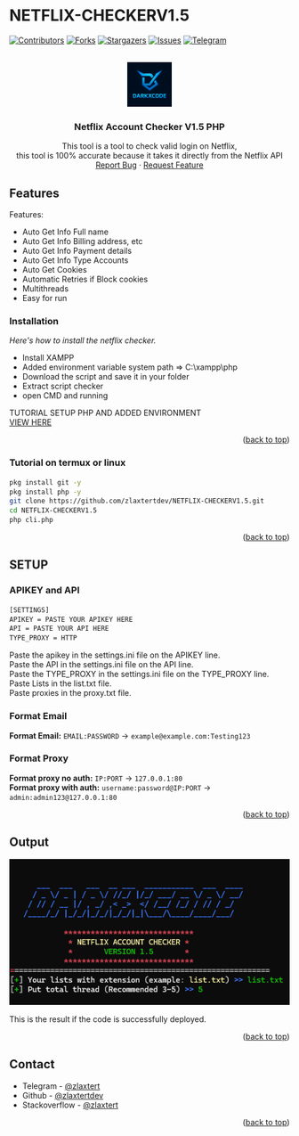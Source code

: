 <a id="readme-top"></a>
# NETFLIX-CHECKERV1.5

[![Contributors][contributors-shield]][contributors-url]
[![Forks][forks-shield]][forks-url]
[![Stargazers][stars-shield]][stars-url]
[![Issues][issues-shield]][issues-url]
[![Telegram][telegram-shield]][telegram-url]

<!-- PROJECT LOGO -->
<br />
<div align="center">
  <a href="https://t.me/zlaxtert">
    <img src="img/darkxcode.PNG" alt="Logo" width="80" height="80">
  </a>

  <h3 align="center">Netflix Account Checker V1.5 PHP</h3>

  <p align="center">
    This tool is a tool to check valid login on Netflix, <br />
    this tool is 100% accurate because it takes it directly from the Netflix API
    <br />
    <a href="https://t.me/zlaxtert">Report Bug</a>
    &middot;
    <a href="https://t.me/zlaxtert">Request Feature</a>
  </p>
</div>


## Features

Features:
* Auto Get Info Full name
* Auto Get Info Billing address, etc
* Auto Get Info Payment details
* Auto Get Info Type Accounts
* Auto Get Cookies
* Automatic Retries if Block cookies
* Multithreads
* Easy for run
<!-- GETTING STARTED -->

### Installation

_Here's how to install the netflix checker._

* Install XAMPP
* Added environment variable system path => C:\xampp\php
* Download the script and save it in your folder
* Extract script checker
* open CMD and running

TUTORIAL SETUP PHP AND ADDED ENVIRONMENT<br />
[VIEW HERE](https://fellowtuts.com/php/run-php-from-command-line-in-windows-and-xampp/)

<p align="right">(<a href="#readme-top">back to top</a>)</p>

### Tutorial on termux or linux
   ```sh
   pkg install git -y
   pkg install php -y
   git clone https://github.com/zlaxtertdev/NETFLIX-CHECKERV1.5.git
   cd NETFLIX-CHECKERV1.5
   php cli.php
   ```
<p align="right">(<a href="#readme-top">back to top</a>)</p>

## SETUP
### APIKEY and API
   ```sh
   [SETTINGS]
   APIKEY = PASTE YOUR APIKEY HERE
   API = PASTE YOUR API HERE
   TYPE_PROXY = HTTP
   ```
<p>
  Paste the apikey in the settings.ini file on the APIKEY line. <br />
  Paste the API in the settings.ini file on the API line. <br />
  Paste the TYPE_PROXY in the settings.ini file on the TYPE_PROXY line. <br />
  Paste Lists in the list.txt file.<br />
  Paste proxies in the proxy.txt file.<br />
</p>

### Format Email
**Format Email:** `EMAIL:PASSWORD` → `example@example.com:Testing123`
### Format Proxy
**Format proxy no auth:** `IP:PORT` → `127.0.0.1:80`<br />
**Format proxy with auth:** `username:password@IP:PORT` → `admin:admin123@127.0.0.1:80`

<p align="right">(<a href="#readme-top">back to top</a>)</p>


<!-- OUTPUT -->
## Output

[![Product Name Screen Shot][product-screenshot]](https://t.me/zlaxtert)

This is the result if the code is successfully deployed.

<p align="right">(<a href="#readme-top">back to top</a>)</p>


<!-- CONTACT -->
## Contact

* Telegram - [@zlaxtert](https://t.me/zlaxtert)
* Github - [@zlaxtertdev](https://github.com/zlaxtertdev)
* Stackoverflow - [@zlaxtert](https://stackoverflow.com/users/31033623)

<p align="right">(<a href="#readme-top">back to top</a>)</p>




<!-- MARKDOWN LINKS & IMAGES -->
<!-- https://www.markdownguide.org/basic-syntax/#reference-style-links -->
[contributors-shield]: https://img.shields.io/github/contributors/zlaxtertdev/NETFLIX-CHECKERV1.5.svg?style=for-the-badge
[contributors-url]: https://github.com/zlaxtertdev/NETFLIX-CHECKERV1.5/graphs/contributors
[forks-shield]: https://img.shields.io/github/forks/zlaxtertdev/NETFLIX-CHECKERV1.5.svg?style=for-the-badge
[forks-url]: https://github.com/zlaxtertdev/NETFLIX-CHECKERV1.5/network/members
[stars-shield]: https://img.shields.io/github/stars/zlaxtertdev/NETFLIX-CHECKERV1.5.svg?style=for-the-badge
[stars-url]: https://github.com/zlaxtertdev/NETFLIX-CHECKERV1.5/stargazers
[issues-shield]: https://img.shields.io/github/issues/zlaxtertdev/NETFLIX-CHECKERV1.5.svg?style=for-the-badge
[issues-url]: https://github.com/zlaxtertdev/NETFLIX-CHECKERV1.5/issues
[telegram-shield]: https://img.shields.io/badge/telegram-blue.svg?style=for-the-badge&logo=telegram&colorB=555
[telegram-url]: https://t.me/zlaxtert
[product-screenshot]: img/ress.png
